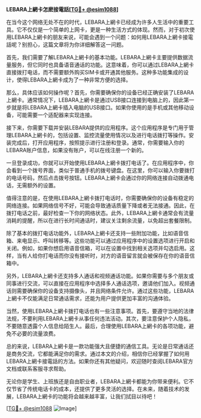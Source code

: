 **LEBARA上網卡怎麽接電話[[TG💪+ @esim1088](https://t.me/s/esim1088)]**

在当今这个网络无处不在的时代，LEBARA上網卡已经成为许多人生活中的重要工具。它不仅仅是一个简单的上网卡，更是一种生活方式的体现。然而，对于初次使用LEBARA上網卡的朋友来说，可能会遇到一个问题：如何用LEBARA上網卡接電話呢？别担心，这篇文章将为你详细解答这一问题。

首先，我们需要了解LEBARA上網卡的基本功能。LEBARA上網卡主要提供数据流量服务，但它同时也具备语音通话的功能。这意味着，你可以通过LEBARA上網卡直接拨打电话，而不需要额外购买SIM卡或开通其他服务。这种多功能集成的设计，使得LEBARA上網卡成为了一种非常方便的选择。

那么，具体应该如何操作呢？首先，你需要确保你的设备已经正确安装了LEBARA上網卡。通常情况下，LEBARA上網卡是通过USB接口连接到电脑上的，因此第一步就是将LEBARA上網卡插入电脑的USB接口。如果你使用的是手机或其他移动设备，可能需要一个适配器来实现连接。

接下来，你需要下载并安装LEBARA提供的应用程序。这个应用程序是专门用于管理LEBARA上網卡的，包括设置、监控流量使用情况以及进行电话拨打等操作。安装完成后，打开应用程序，按照提示进行注册和登录。通常，你需要输入你的LEBARA账户信息，如果没有账户，可以在线注册一个新的。

一旦登录成功，你就可以开始使用LEBARA上網卡拨打电话了。在应用程序中，你会看到一个拨号界面，类似于普通手机的拨号键盘。在这里，你可以输入你要拨打的电话号码，然后点击拨号按钮。LEBARA上網卡会通过你的网络连接自动拨通电话，无需额外的设置。

值得注意的是，在使用LEBARA上網卡拨打电话时，你需要确保你的设备有稳定的网络连接。如果网络信号不好，可能会导致通话质量下降或者无法接通。因此，在拨打电话之前，最好检查一下你的网络状态。此外，LEBARA上網卡通常会有流量消耗的提醒，所以在进行长时间通话时，建议关注剩余流量，以免超出套餐限制。

除了基本的拨打电话功能外，LEBARA上網卡还支持一些附加功能，比如语音信箱、来电显示、呼叫转移等。这些功能可以通过应用程序中的设置选项进行开启和关闭。例如，如果你想启用语音信箱，可以在设置中找到相关选项并勾选启用。这样，当有人给你打电话而你没有接听时，对方的语音留言就会被保存在你的语音信箱中。

另外，LEBARA上網卡还支持多人通话和视频通话功能。如果你需要与多个朋友或同事进行交流，可以直接在应用程序中选择多人通话选项，邀请他们加入。视频通话则需要确保你的设备支持摄像头，并且网络条件允许。通过这些功能，LEBARA上網卡不仅能满足日常通话需求，还能为用户提供更加丰富的沟通体验。

当然，使用LEBARA上網卡拨打电话也有一些注意事项。首先，要遵守当地的法律法规，不要利用LEBARA上網卡从事任何违法活动。其次，要注意保护个人隐私，不要随意透露个人信息给陌生人。最后，合理使用LEBARA上網卡的各项功能，避免不必要的流量浪费。

总的来说，LEBARA上網卡是一款功能强大且便捷的通信工具。无论是日常通话还是商务交流，它都能满足你的需求。通过本文的介绍，相信你已经掌握了如何用LEBARA上網卡接電話的方法。如果你还有其他疑问，欢迎随时查阅LEBARA官方文档或联系客服寻求帮助。

无论你是学生、上班族还是自由职业者，LEBARA上網卡都能为你带来便利。它不仅节省了传统电话卡的成本，还提供了更多灵活的选择。在未来，随着技术的发展，LEBARA上網卡的功能将会越来越丰富，让我们拭目以待吧！

[[TG💪+ @esim1088](https://t.me/s/esim1088) ![Image](https://i.postimg.cc/4NQfJmqS/Snipaste-2025-05-13-00-14-12.png)]